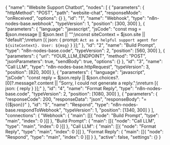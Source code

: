 {
  "name": "Website Support Chatbot",
  "nodes": [
    {
      "parameters": {
        "httpMethod": "POST",
        "path": "website-chat",
        "responseMode": "onReceived",
        "options": {}
      },
      "id": "1",
      "name": "Webhook",
      "type": "n8n-nodes-base.webhook",
      "typeVersion": 1,
      "position": [300, 300]
    },
    {
      "parameters": {
        "language": "javascript",
        "jsCode": "const msg = $json.message || $json.text || \"\";\nconst siteContext = $json.site || \"default\";\nreturn [{ json: { prompt: `Act as a helpful support agent for ${siteContext}. User: ${msg}` } }];"
      },
      "id": "2",
      "name": "Build Prompt",
      "type": "n8n-nodes-base.code",
      "typeVersion": 2,
      "position": [560, 300]
    },
    {
      "parameters": {
        "url": "YOUR_LLM_ENDPOINT",
        "method": "POST",
        "jsonParameters": true,
        "sendBody": true,
        "options": {}
      },
      "id": "3",
      "name": "Call LLM",
      "type": "n8n-nodes-base.httpRequest",
      "typeVersion": 3,
      "position": [820, 300]
    },
    {
      "parameters": {
        "language": "javascript",
        "jsCode": "const reply = $json.reply || $json.choices?.[0]?.message?.content || \"Sorry, I could not generate a reply.\";\nreturn [{ json: { reply } }];"
      },
      "id": "4",
      "name": "Format Reply",
      "type": "n8n-nodes-base.code",
      "typeVersion": 2,
      "position": [1080, 300]
    },
    {
      "parameters": {
        "responseCode": 200,
        "responseData": "json",
        "responseBody": "={{$json}}"
      },
      "id": "5",
      "name": "Respond",
      "type": "n8n-nodes-base.respondToWebhook",
      "typeVersion": 1,
      "position": [1340, 300]
    }
  ],
  "connections": {
    "Webhook": { "main": [[{ "node": "Build Prompt", "type": "main", "index": 0 }]] },
    "Build Prompt": { "main": [[{ "node": "Call LLM", "type": "main", "index": 0 }]] },
    "Call LLM": { "main": [[{ "node": "Format Reply", "type": "main", "index": 0 }]] },
    "Format Reply": { "main": [[{ "node": "Respond", "type": "main", "index": 0 }]] }
  },
  "active": false,
  "settings": {}
}

